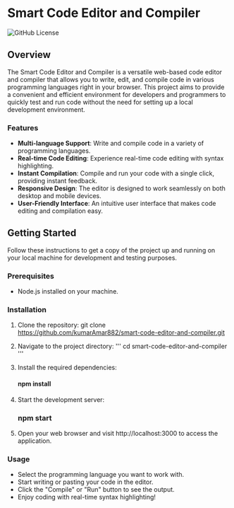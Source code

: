 # Smart Code Editor and Compiler

![GitHub License](https://img.shields.io/github/license/kumarAmar882/smart-code-editor-and-compiler)

## Overview

The Smart Code Editor and Compiler is a versatile web-based code editor and compiler that allows you to write, edit, and compile code in various programming languages right in your browser. This project aims 
to provide a convenient and efficient environment for developers and programmers to quickly test and run code without the need for setting up a local development environment.

### Features

- **Multi-language Support**: Write and compile code in a variety of programming languages.
- **Real-time Code Editing**: Experience real-time code editing with syntax highlighting.
- **Instant Compilation**: Compile and run your code with a single click, providing instant feedback.
- **Responsive Design**: The editor is designed to work seamlessly on both desktop and mobile devices.
- **User-Friendly Interface**: An intuitive user interface that makes code editing and compilation easy.

## Getting Started

Follow these instructions to get a copy of the project up and running on your local machine for development and testing purposes.

### Prerequisites

- Node.js installed on your machine.

### Installation

1. Clone the repository:
   git clone https://github.com/kumarAmar882/smart-code-editor-and-compiler.git

2. Navigate to the project directory:
    ''' cd smart-code-editor-and-compiler '''

3. Install the required dependencies:
   #### npm install

4. Start the development server:
   ### npm start
   
5. Open your web browser and visit http://localhost:3000 to access the application.

### Usage
- Select the programming language you want to work with.
- Start writing or pasting your code in the editor.
- Click the "Compile" or "Run" button to see the output.
- Enjoy coding with real-time syntax highlighting!

